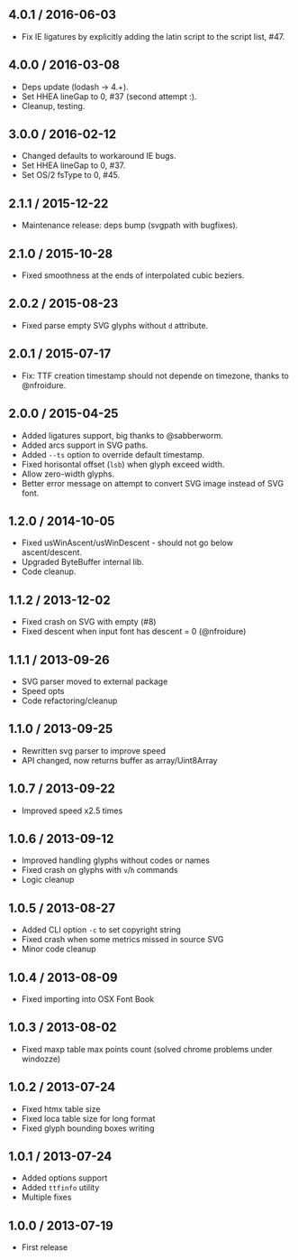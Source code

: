 4.0.1 / 2016-06-03
------------------

- Fix IE ligatures by explicitly adding the latin script to the script list, #47.


4.0.0 / 2016-03-08
------------------

- Deps update (lodash -> 4.+).
- Set HHEA lineGap to 0, #37 (second attempt :).
- Cleanup, testing.


3.0.0 / 2016-02-12
------------------

- Changed defaults to workaround IE bugs.
- Set HHEA lineGap to 0, #37.
- Set OS/2 fsType to 0, #45.


2.1.1 / 2015-12-22
------------------

- Maintenance release: deps bump (svgpath with bugfixes).


2.1.0 / 2015-10-28
------------------

- Fixed smoothness at the ends of interpolated cubic beziers.


2.0.2 / 2015-08-23
------------------

- Fixed parse empty SVG glyphs without `d` attribute.


2.0.1 / 2015-07-17
------------------

- Fix: TTF creation timestamp should not depende on timezone, thanks to @nfroidure.


2.0.0 / 2015-04-25
------------------

- Added ligatures support, big thanks to @sabberworm.
- Added arcs support in SVG paths.
- Added `--ts` option to override default timestamp.
- Fixed horisontal offset (`lsb`) when glyph exceed width.
- Allow zero-width glyphs.
- Better error message on attempt to convert SVG image instead of SVG font.


1.2.0 / 2014-10-05
------------------

- Fixed usWinAscent/usWinDescent - should not go below ascent/descent.
- Upgraded ByteBuffer internal lib.
- Code cleanup.


1.1.2 / 2013-12-02
------------------

- Fixed crash on SVG with empty <metadata> (#8)
- Fixed descent when input font has descent = 0 (@nfroidure)


1.1.1 / 2013-09-26
------------------

- SVG parser moved to external package
- Speed opts
- Code refactoring/cleanup


1.1.0 / 2013-09-25
------------------

- Rewritten svg parser to improve speed
- API changed, now returns buffer as array/Uint8Array


1.0.7 / 2013-09-22
------------------

- Improved speed x2.5 times


1.0.6 / 2013-09-12
------------------

- Improved handling glyphs without codes or names
- Fixed crash on glyphs with `v`/`h` commands
- Logic cleanup


1.0.5 / 2013-08-27
------------------

- Added CLI option `-c` to set copyright string
- Fixed crash when some metrics missed in source SVG
- Minor code cleanup


1.0.4 / 2013-08-09
------------------

- Fixed importing into OSX Font Book


1.0.3 / 2013-08-02
------------------

- Fixed maxp table max points count (solved chrome problems under windozze)


1.0.2 / 2013-07-24
------------------

- Fixed htmx table size
- Fixed loca table size for long format
- Fixed glyph bounding boxes writing


1.0.1 / 2013-07-24
------------------

- Added options support
- Added `ttfinfo` utility
- Multiple fixes


1.0.0 / 2013-07-19
------------------

- First release

